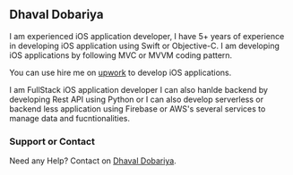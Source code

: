 ## Dhaval Dobariya

I am experienced iOS application developer, I have 5+ years of experience in developing iOS application using Swift or Objective-C. I am developing iOS applications by following MVC or MVVM coding pattern.

You can use hire me on [upwork](https://www.upwork.com/fl/dobariyadhaval) to develop iOS applications.

I am FullStack iOS application developer I can also hanlde backend by developing Rest API using Python or I can also develop serverless or backend less application using Firebase or AWS's several services to manage data and fucntionalities.

### Support or Contact

Need any Help? Contact on [Dhaval Dobariya](dobariyadhaval2020@gmail.com).
